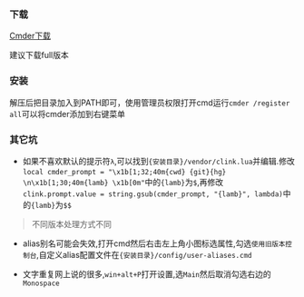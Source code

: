 ### 下载

<a href="http://cmder.net/" target="_blank">Cmder下载</a>

建议下载full版本

### 安装

解压后把目录加入到PATH即可，使用管理员权限打开cmd运行`cmder /register all`可以将cmder添加到右键菜单

### 其它坑

- 如果不喜欢默认的提示符`λ`,可以找到`{安装目录}/vendor/clink.lua`并编辑.修改`local cmder_prompt = "\x1b[1;32;40m{cwd} {git}{hg} \n\x1b[1;30;40m{lamb} \x1b[0m"`中的`{lamb}`为`$`,再修改`clink.prompt.value = string.gsub(cmder_prompt, "{lamb}", lambda)`中的`{lamb}`为`$$`  
> 不同版本处理方式不同

- alias别名可能会失效,打开cmd然后右击左上角小图标选属性,勾选`使用旧版本控制台`,自定义alias配置文件在`{安装目录}/config/user-aliases.cmd`

- 文字重复网上说的很多,`win+alt+P`打开设置,选`Main`然后取消勾选右边的`Monospace`
